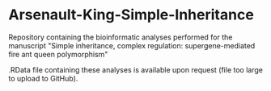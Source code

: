 # Arsenault-King-Simple-Inheritance
Repository containing the bioinformatic analyses performed for the manuscript "Simple inheritance, complex regulation: supergene-mediated fire ant queen polymorphism"

.RData file containing these analyses is available upon request (file too large to upload to GitHub). 
